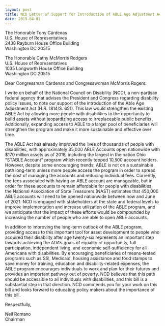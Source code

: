 ```yaml
---
layout: post
title: NCD Letter of Support for Introduction of ABLE Age Adjustment Act
date: 2019-04-01
---
```

The Honorable Tony Cárdenas\
U.S. House of Representatives\
2438 Rayburn House Office Building\
Washington DC 20515

The Honorable Cathy McMorris Rodgers\
U.S. House of Representatives\
1035 Longworth House Office Building\
Washington DC 20515

Dear Congressman Cárdenas and Congresswoman McMorris Rogers:

I write on behalf of the National Council on Disability (NCD), a non-partisan federal agency that advises the President and Congress regarding disability policy issues, to note our support of the introduction of the Able Age Adjustment Act (H.R. 1814/S. 651). This law would strengthen the existing ABLE Act by allowing more people with disabilities to the opportunity to build assets without jeopardizing access to irreplaceable public benefits. Additionally, expanding access to ABLE to a larger pool of beneficiaries will strengthen the program and make it more sustainable and effective over time.

The ABLE Act has already improved the lives of thousands of people with disabilities, with approximately 35,000 ABLE Accounts open nationwide with $170 million assets as of 2018, including the largest in the nation Ohio “STABLE Account” program which recently topped 10,500 account holders. However, despite some encouraging trends, ABLE is not on a sustainable path long-term unless more people access the program in order to spread the cost of managing the accounts and reducing individual fees. Currently, the fees associated with having an ABLE account are manageable, but in order for these accounts to remain affordable for people with disabilities, the National Association of State Treasurers (NAST) estimates that 450,000 ABLE accounts will need to be opened nationwide between now and June of 2021. NCD is engaged with stakeholders at the state and federal levels to improve implementation and increase utilization of the ABLE program, and we anticipate that the impact of these efforts would be compounded by increasing the number of people who are able to open ABLE accounts.

In addition to improving the long-term outlook of the ABLE program, providing access to this important tool for asset development to people who acquired their disability after age twenty-six represents an important step towards achieving the ADA’s goals of equality of opportunity, full participation, independent living, and economic self-sufficiency for all Americans with disabilities. By encouraging beneficiaries of means-tested programs such as SSI, Medicaid, housing assistance and food stamps to save money for training, education and disability-related expenses, the ABLE program encourages individuals to work and plan for their futures and provides an important pathway out of poverty. NCD believes that this path should be accessible to all individuals with disabilities, and this bill is a substantial step in that direction. NCD commends you for your work on this bill and looks forward to educating policy makers about the importance of this bill.

Respectfully,

Neil Romano\
Chairman